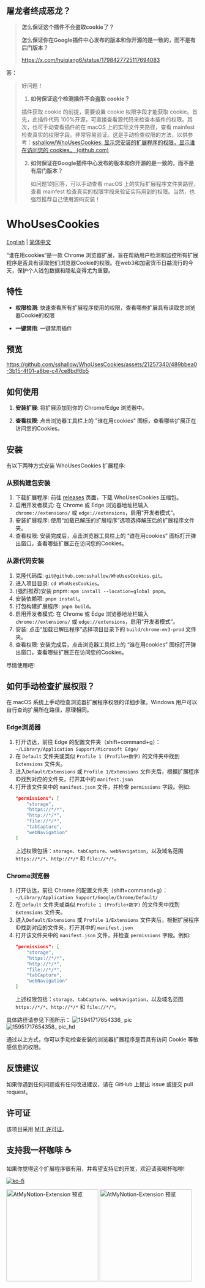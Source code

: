 ## 屠龙者终成恶龙？

> **怎么保证这个插件不会盗取cookie了？**
>
>
> **怎么保证你在Google插件中心发布的版本和你开源的是一致的，而不是有后门版本？**
>
> https://x.com/huiqiang6/status/1798427725117694083
>

答：

>  好问题！
>
> 1. **如何保证这个检测插件不会盗取 cookie？**
> 
>   插件获取 cookie 的前提，需要设置 cookie 权限字段才能获取 cookie。首先，此插件代码 100%开源，可直接查看源代码来检查本插件的权限。其次，也可手动查看插件的在 macOS 上的实际文件夹路径，查看 mainfest 检查真实的权限字段。非常容易验证。这是手动检查权限的方法，以供参考：[sshallow/WhoUsesCookies: 显示您安装的扩展程序的权限，显示谁在访问您的 cookies。 (github.com)](https://github.com/sshallow/WhoUsesCookies?tab=readme-ov-file#%E5%A6%82%E4%BD%95%E6%89%8B%E5%8A%A8%E6%A3%80%E6%9F%A5%E6%89%A9%E5%B1%95%E6%9D%83%E9%99%90)
>
> 2. **如何保证在Google插件中心发布的版本和你开源的是一致的，而不是有后门版本？**
>
>    如问题1的回答，可以手动查看 macOS 上的实际扩展程序文件夹路径，查看 mainfest 检查真实的权限字段来验证实际用到的权限。当然，也强烈推荐自己使用源码安装！
>

# WhoUsesCookies

[English](README.en.md) | [简体中文](README.md)

“谁在用cookies“是一款 Chrome 浏览器扩展，旨在帮助用户检测和监控所有扩展程序是否具有读取他们浏览器Cookie的权限。在web3和加密货币日益流行的今天，保护个人钱包数据和隐私变得尤为重要。

## 特性

- **权限检测**: 快速查看所有扩展程序使用的权限，查看哪些扩展具有读取您浏览器Cookie的权限

- **一键禁用**: 一键禁用插件

## 预览

https://github.com/sshallow/WhoUsesCookies/assets/21257340/489bbea0-3b15-4f01-a8be-c47ce8bdf6b5

## 如何使用

1. **安装扩展**: 将扩展添加到你的 Chrome/Edge 浏览器中。

2. **查看权限**: 点击浏览器工具栏上的 "谁在用cookies" 图标，查看哪些扩展正在访问您的Cookies。

## 安装

有以下两种方式安装 WhoUsesCookies 扩展程序:

### 从预构建包安装

1. 下载扩展程序: 前往 [releases](https://github.com/sshallow/WhoUsesCookies/releases/tag/product) 页面，下载 WhoUsesCookies 压缩包。
2. 启用开发者模式: 在 Chrome 或 Edge 浏览器地址栏输入 `chrome://extensions/` 或 `edge://extensions`，启用“开发者模式”。
3. 安装扩展程序: 使用“加载已解压的扩展程序”选项选择解压后的扩展程序文件夹。
4. 查看权限: 安装完成后，点击浏览器工具栏上的 “谁在用cookies” 图标打开弹出窗口，查看哪些扩展正在访问您的Cookies。

### 从源代码安装
1. 克隆代码库: `git@github.com:sshallow/WhoUsesCookies.git`。
2. 进入项目目录: `cd WhoUsesCookies`。
3. (强烈推荐)安装 pnpm: `npm install --location=global pnpm`。
4. 安装依赖项: `pnpm install`。
5. 打包构建扩展程序: `pnpm build`。
6. 启用开发者模式: 在 Chrome 或 Edge 浏览器地址栏输入 `chrome://extensions/` 或 `edge://extensions`，启用“开发者模式”。
7. 安装: 点击“加载已解压程序”选择项目目录下的 `build/chrome-mv3-prod` 文件夹。
8. 查看权限: 安装完成后，点击浏览器工具栏上的 “谁在用cookies” 图标打开弹出窗口，查看哪些扩展正在访问您的Cookies。

尽情使用吧!

## 如何手动检查扩展权限？

在 macOS 系统上手动检查浏览器扩展程序权限的详细步骤。Windows 用户可以自行查询扩展所在路径，原理相同。

### Edge浏览器

1. 打开访达，前往 Edge 的配置文件夹（shift+command+g）：`~/Library/Application Support/Microsoft Edge/`
2. 在 `Default` 文件夹或类似 `Profile 1 (Profile+数字)` 的文件夹中找到 `Extensions` 文件夹。
3. 进入`Default/Extensions` 或 `Profile 1/Extensions` 文件夹后，根据扩展程序ID找到对应的文件夹，打开其中的 `manifest.json`
4. 打开该文件夹中的 `manifest.json` 文件，并检查 `permissions` 字段。例如:
   ```json
   "permissions": [
       "storage",
       "https://*/*",
       "http://*/*",
       "file://*/*",
       "tabCapture",
       "webNavigation"
   ]
   ```
   上述权限包括：`storage`、`tabCapture`、`webNavigation`，以及域名范围 `https://*/*`、`http://*/*` 和 `file://*/*`。

### Chrome浏览器

1. 打开访达，前往 Chrome 的配置文件夹（shift+command+g）：`~/Library/Application Support/Google/Chrome/Default/`
2. 在 `Default` 文件夹或类似 `Profile 1 (Profile+数字)` 的文件夹中找到 `Extensions` 文件夹。
3. 进入`Default/Extensions` 或 `Profile 1/Extensions` 文件夹后，根据扩展程序ID找到对应的文件夹，打开其中的 `manifest.json`
4. 打开该文件夹中的 `manifest.json` 文件，并检查 `permissions` 字段。例如:
   ```json
   "permissions": [
       "storage",
       "https://*/*",
       "http://*/*",
       "file://*/*",
       "tabCapture",
       "webNavigation"
   ]
   ```
   上述权限包括：`storage`、`tabCapture`、`webNavigation`，以及域名范围 `https://*/*`、`http://*/*` 和 `file://*/*`。

具体路径请参见下图所示：
![15941717654336_ pic](https://github.com/sshallow/WhoUsesCookies/assets/21257340/e8dfb2fc-ae50-4ed6-a432-be7a611a36f9)
![15951717654358_ pic_hd](https://github.com/sshallow/WhoUsesCookies/assets/21257340/b41ea8f9-ec7f-4e73-a2ba-b67bf9e9a4d4)


通过以上方式，你可以手动检查安装的浏览器扩展程序是否具有访问 Cookie 等敏感信息的权限。

## 反馈建议

如果你遇到任何问题或有任何改进建议，请在 GitHub 上提出 issue 或提交 pull request。

## 许可证

该项目采用 [MIT 许可证](LICENSE)。

## 支持我一杯咖啡 ☕

如果你觉得这个扩展程序很有用，并希望支持它的开发，欢迎请我喝杯咖啡!

[![ko-fi](https://ko-fi.com/img/githubbutton_sm.svg)](https://ko-fi.com/B0B2XG28D)

<img src="https://github.com/sshallow/AtMyNotion-Extension/assets/21257340/d8e9a707-c86d-40f6-80fa-20b5130a09ff" alt="AtMyNotion-Extension 预览" width="240px">

<img src="https://github.com/sshallow/AtMyNotion-Extension/assets/21257340/0300a891-b741-4ea0-aa26-eee2c728f1b1" alt="AtMyNotion-Extension 预览" width="240px">
